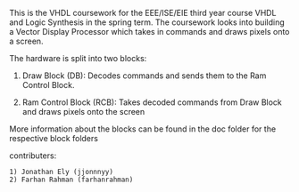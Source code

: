 This is the VHDL coursework for the EEE/ISE/EIE third year course VHDL and Logic Synthesis in the spring term. The coursework looks into building a Vector Display Processor which takes in commands and draws pixels onto a screen.

The hardware is split into two blocks:

1) Draw Block (DB): Decodes commands and sends them to the Ram Control Block.

2) Ram Control Block (RCB): Takes decoded commands from Draw Block and draws pixels onto the screen

More information about the blocks can be found in the doc folder for the respective block folders

contributers:

	1) Jonathan Ely (jjonnnyy)
	2) Farhan Rahman (farhanrahman)
